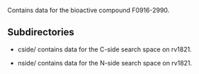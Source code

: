 Contains data for the bioactive compound F0916-2990.

## Subdirectories

- cside/ contains data for the C-side search space on rv1821.

- nside/ contains data for the N-side search space on rv1821.

